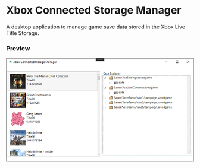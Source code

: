 # Xbox Connected Storage Manager
A desktop application to manage game save data stored in the Xbox Live Title Storage.

### Preview
![Application Screenshot](assets/screenshot_example.png)

